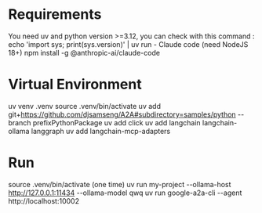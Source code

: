 # Requirements
You need uv and python version >=3.12, you can check with this command : 
echo 'import sys; print(sys.version)' | uv run -
Claude code (need NodeJS 18+)
npm install -g @anthropic-ai/claude-code


# Virtual Environment

uv venv .venv
source .venv/bin/activate
uv add git+https://github.com/djsamseng/A2A#subdirectory=samples/python --branch prefixPythonPackage
uv add click
uv add langchain langchain-ollama langgraph
uv add langchain-mcp-adapters

# Run
source .venv/bin/activate (one time)
uv run my-project --ollama-host http://127.0.0.1:11434 --ollama-model qwq
uv run google-a2a-cli --agent http://localhost:10002
